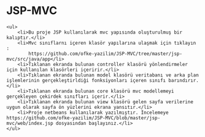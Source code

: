 # JSP-MVC
    <ul>
        <li>Bu proje JSP kullanılarak mvc yapısında oluşturulmuş bir kalıptır.</li>
        <li>Mvc sınıflarnı içeren klasör yapılarına ulaşmak için tıklayın : 
            https://github.com/ofke-yazilim/JSP-MVC/tree/master/jsp-mvc/src/java/app</li>
        <li>Tıklanan ekranda bulunan controller klasörü yönlendirmeler için kullanılan klasörleri içeririr.</li>
        <li>Tıklanan ekranda bulunan model klasörü veritabanı ve arka plan işlemlerinin gerçekleştirldiği fonksiyonları içeren sınıfı barındırır.</li>
        <li>Tıklanan ekranda bulunan core klasörü mvc modellemeyi gerçekleyen çekirdek sınıfları içerir.</li>
        <li>Tıklanan ekranda bulunan view klasörü gelen sayfa verilerine uygun olarak sayfa ön yüzlerini ekrana yansıtır.</li>
        <li>Proje netbeans kullanılarak yazılmıştır. İncelemeye https://github.com/ofke-yazilim/JSP-MVC/blob/master/jsp-mvc/web/index.jsp dosyasından başlayınız.</li>
    </ul>
